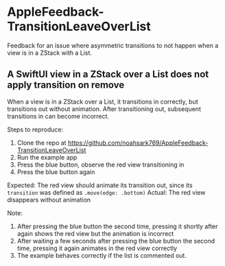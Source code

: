 # AppleFeedback-TransitionLeaveOverList
Feedback for an issue where asymmetric transitions to not happen when a view is in a ZStack with a List.

## A SwiftUI view in a ZStack over a List does not apply transition on remove
When a view is in a ZStack over a List, it transitions in correctly, but transitions out without animation. After transitioning out, subsequent transitions in can become incorrect.

Steps to reproduce:

1. Clone the repo at https://github.com/noahsark769/AppleFeedback-TransitionLeaveOverList
2. Run the example app
3. Press the blue button, observe the red view transitioning in
4. Press the blue button again

Expected: The red view should animate its transition out, since its `transition` was defined as `.move(edge: .bottom)`
Actual: The red view disappears without animation

Note:

1. After pressing the blue button the second time, pressing it shortly after again shows the red view but the animation is incorrect
2. After waiting a few seconds after pressing the blue button the second time, pressing it again animates in the red view correctly
3. The example behaves correctly if the list is commented out.
